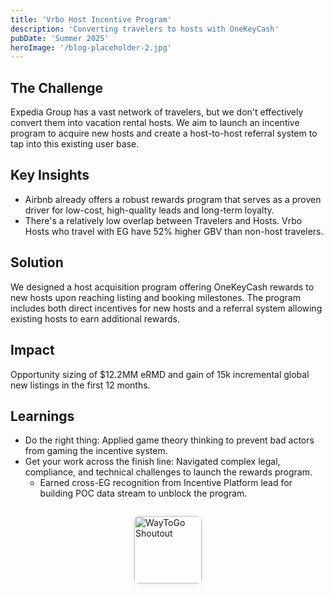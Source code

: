 ```yaml
---
title: 'Vrbo Host Incentive Program'
description: 'Converting travelers to hosts with OneKeyCash'
pubDate: 'Summer 2025'
heroImage: '/blog-placeholder-2.jpg'
---
```


## The Challenge
Expedia Group has a vast network of travelers, but we don't effectively convert them into vacation rental hosts. We aim to launch an incentive program to acquire new hosts and create a host-to-host referral system to tap into this existing user base.

## Key Insights
- Airbnb already offers a robust rewards program that serves as a proven driver for low-cost, high-quality leads and long-term loyalty.
- There's a relatively low overlap between Travelers and Hosts. Vrbo Hosts who travel with EG have 52% higher GBV than non-host travelers.

## Solution
We designed a host acquisition program offering OneKeyCash rewards to new hosts upon reaching listing and booking milestones. The program includes both direct incentives for new hosts and a referral system allowing existing hosts to earn additional rewards.

## Impact
Opportunity sizing of $12.2MM eRMD and gain of 15k incremental global new listings in the first 12 months. 

## Learnings
- <span class="hover-orange">Do the right thing</span>: Applied game theory thinking to prevent bad actors from gaming the incentive system.
- <span class="hover-orange">Get your work across the finish line:</span> Navigated complex legal, compliance, and technical challenges to launch the rewards program. 
    - Earned cross-EG recognition from Incentive Platform lead for building POC data stream to unblock the program.

<div style="display: flex; justify-content: center; margin: 2em 0;">
  <img src="/shoutout.png" alt="WayToGo Shoutout" style="width: 108px; height: auto; border-radius: 8px; box-shadow: 0 2px 8px rgba(0,0,0,0.08);" />
</div>
